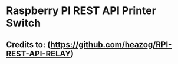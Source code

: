 # Raspberry PI REST API Printer Switch

## Credits to: (https://github.com/heazog/RPI-REST-API-RELAY)

